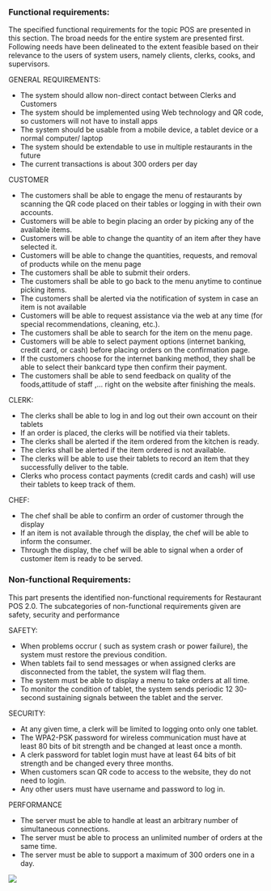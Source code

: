 ### Functional requirements:
The specified functional requirements for the topic POS are presented in this section. The
broad needs for the entire system are presented first. Following needs have been delineated
to the extent feasible based on their relevance to the users of system users, namely clients,
clerks, cooks, and supervisors.

GENERAL REQUIREMENTS:
- The system should allow non-direct contact between Clerks and Customers
- The system should be implemented using Web technology and QR code, so customers will not have to install apps
- The system should be usable from a mobile device, a tablet device or a normal computer/ laptop
- The system should be extendable to use in multiple restaurants in the future
- The current transactions is about 300 orders per day

CUSTOMER

- The customers shall be able to engage the menu of restaurants by scanning the QR code placed on their tables or logging in with their own accounts.
- Customers will be able to begin placing an order by picking any of the available items.
- Customers will be able to change the quantity of an item after they have selected it.
- Customers will be able to change the quantities, requests, and removal of products while on the menu page
- The customers shall be able to submit their orders.
- The customers shall be able to go back to the menu anytime to continue picking items.
- The customers shall be alerted via the notification of system in case an item is not available
- Customers will be able to request assistance via the web at any time (for special recommendations, cleaning, etc.).
- The customers shall be able to search for the item on the menu page.
- Customers will be able to select payment options (internet banking, credit card, or cash) before placing orders on the confirmation page.
- If the customers choose for the internet banking method, they shall be able to select their bankcard type then confirm their payment.
- The customers shall be able to send feedback on quality of the foods,attitude of staff ,... right on the website after finishing the meals.

CLERK: 
- The clerks shall be able to log in and log out their own account on their tablets
- If an order is placed, the clerks will be notified via their tablets.
- The clerks shall be alerted if the item ordered from the kitchen is ready.
- The clerks shall be alerted if the item ordered is not available.
- The clerks will be able to use their tablets to record an item that they successfully deliver to the table.
- Clerks who process contact payments (credit cards and cash) will use their tablets to keep track  of them.

CHEF:
- The chef shall be able to confirm an order of customer through the display
- If an item is not available through the display, the chef will be able to inform the consumer.
- Through the display, the chef will be able to signal when a order of customer item is ready to be served.

### Non-functional Requirements:
This part presents the identified non-functional requirements for Restaurant POS 2.0. The subcategories of non-functional requirements given are safety, security and performance

SAFETY:
- When problems occrur ( such as system crash or power failure), the system must restore the previous condition.
- When tablets fail to send messages or when assigned clerks are disconnected from the tablet, the system will flag them.
- The system must be able to display a menu to take orders at all time.
- To monitor the condition of tablet, the system sends periodic 12 30-second sustaining signals between the tablet and the server.

SECURITY:
- At any given time, a clerk will be limited to logging onto only one tablet.
- The WPA2-PSK password for wireless communication must have at least 80 bits of bit strength and be changed at least once a month.
- A clerk password for tablet login must have at least 64 bits of bit strength and be changed every three months.
- When customers scan QR code to access to the website, they do not need to login.
- Any other users must have username and password to log in.

PERFORMANCE
- The server must be able to handle at least an arbitrary number of simultaneous connections.
- The server must be able to process an unlimited number of orders at the same time.
- The server must be able to support a maximum of 300 orders one in a day.

![](https://www.linkpicture.com/q/3_1284.png)
